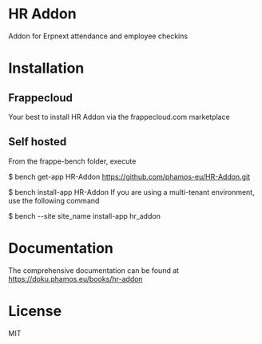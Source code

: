 # HR Addon

Addon for Erpnext attendance and employee checkins

# Installation
## Frappecloud
Your best to install HR Addon via the frappecloud.com marketplace

## Self hosted
From the frappe-bench folder, execute

$ bench get-app HR-Addon https://github.com/phamos-eu/HR-Addon.git

$ bench install-app HR-Addon If you are using a multi-tenant environment, use the following command

$ bench --site site_name install-app hr_addon

# Documentation
The comprehensive documentation can be found at https://doku.phamos.eu/books/hr-addon

# License

MIT
